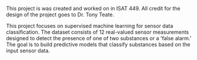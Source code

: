 This project is was created and worked on in ISAT 449. All credit for the design of the project goes to Dr. Tony Teate. 

This project focuses on supervised machine learning for sensor data classification. The dataset consists of 12 real-valued sensor measurements designed to detect the presence of one of two substances or a 'false alarm.' The goal is to build predictive models that classify substances based on the input sensor data.
